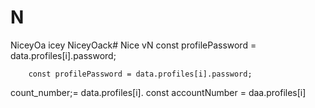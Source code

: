 # N
NiceyOa
icey
NiceyOack# Nice
vN
        const profilePassword = data.profiles[i].password;

        const profilePassword = data.profiles[i].password;
count_number;= data.profiles[i].
        const accountNumber = daa.profiles[i]
